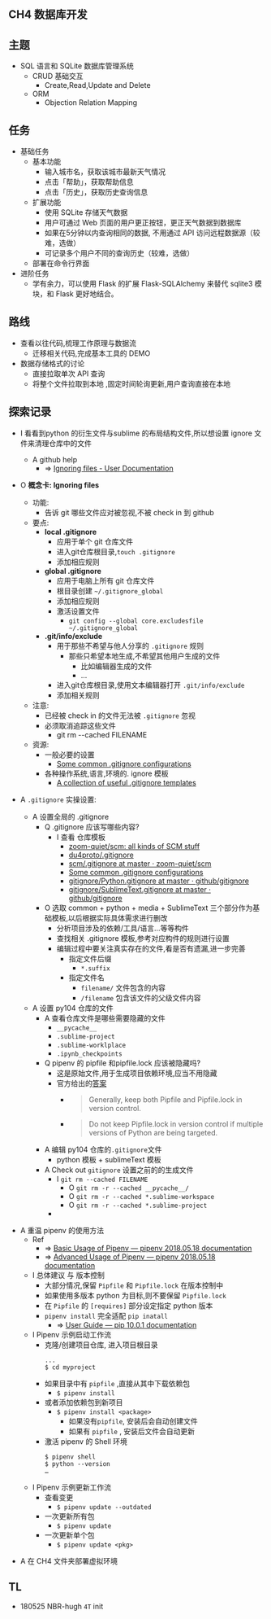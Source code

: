 ## CH4 数据库开发

## 主题

* SQL 语言和 SQLite 数据库管理系统
    * CRUD 基础交互
        * Create,Read,Update and Delete
    * ORM 
        * Objection Relation Mapping

## 任务

* 基础任务
    * 基本功能
        * 输入城市名，获取该城市最新天气情况
        * 点击「帮助」，获取帮助信息
        * 点击「历史」，获取历史查询信息
    * 扩展功能
        * 使用 SQLite 存储天气数据
        * 用户可通过 Web 页面的用户更正按钮，更正天气数据到数据库
        * 如果在5分钟以内查询相同的数据, 不用通过 API 访问远程数据源（较难，选做）
        * 可记录多个用户不同的查询历史（较难，选做）
    * 部署在命令行界面
* 进阶任务 
    * 学有余力，可以使用 Flask 的扩展 Flask-SQLAlchemy 来替代 sqlite3 模块，和 Flask 更好地结合。

## 路线

* 查看以往代码,梳理工作原理与数据流
    * 迁移相关代码,完成基本工具的 DEMO
* 数据存储格式的讨论
    * 直接拉取单次 API 查询
    * 将整个文件拉取到本地 ,固定时间轮询更新,用户查询直接在本地

## 探索记录

- I 看看到python 的衍生文件与sublime 的布局结构文件,所以想设置 ignore 文件来清理仓库中的文件
    + A github help
        * => [Ignoring files - User Documentation](https://help.github.com/articles/ignoring-files/)

- O **概念卡: Ignoring files**
    + 功能: 
        + 告诉 git 哪些文件应对被忽视,不被 check in 到 github
    + 要点:
        * **local .gitignore**
            - 应用于单个 git 仓库文件
            - 进入git仓库根目录,`touch .gitignore`
            - 添加相应规则
        - **global .gitignore**
            - 应用于电脑上所有 git 仓库文件
            - 根目录创建 `~/.gitignore_global`
            - 添加相应规则
            - 激活设置文件
                - `git config --global core.excludesfile ~/.gitignore_global`
        + **.git/info/exclude** 
            * 用于那些不希望与他人分享的 `.gitignore` 规则
                - 那些只希望本地生成,不希望其他用户生成的文件
                    + 比如编辑器生成的文件 
                    + ...
            * 进入git仓库根目录,使用文本编辑器打开 `.git/info/exclude`
            * 添加相关规则
    + 注意: 
        * 已经被 check in 的文件无法被 `.gitignore` 忽视
        * 必须取消追踪这些文件
            - git rm --cached FILENAME
    + 资源:
        * 一般必要的设置
            * [Some common .gitignore configurations](https://gist.github.com/octocat/9257657)
        + 各种操作系统,语言,环境的. ignore 模板
            * [A collection of useful .gitignore templates](https://github.com/github/gitignore)

- A `.gitignore` 实操设置:
    + A 设置全局的 .gitignore 
        + Q .gitignore  应该写哪些内容?
            + I 查看 仓库模板
                * [zoom-quiet/scm: all kinds of SCM stuff](https://github.com/zoom-quiet/scm)
                * [du4proto/.gitignore](https://github.com/DebugUself/du4proto/blob/DU_tools/.gitignore)
                * [scm/.gitignore at master · zoom-quiet/scm](https://github.com/zoom-quiet/scm/blob/master/.gitignore)
                * [Some common .gitignore configurations](https://gist.github.com/octocat/9257657)
                * [gitignore/Python.gitignore at master · github/gitignore](https://github.com/github/gitignore/blob/master/Python.gitignore)
                * [gitignore/SublimeText.gitignore at master · github/gitignore](https://github.com/github/gitignore/blob/master/Global/SublimeText.gitignore)
        - O 选取 common + python + media + SublimeText 三个部分作为基础模板,以后根据实际具体需求进行删改
            + 分析项目涉及的依赖/工具/语言...等等构件
            + 查找相关 .gitignore 模板,参考对应构件的规则进行设置
            + 编辑过程中要关注真实存在的文件,看是否有遗漏,进一步完善
                * 指定文件后缀
                    * `*.suffix`
                * 指定文件名
                    * `filename/` 文件包含的内容
                    *  `/filename` 包含该文件的父级文件内容
    * A 设置 py104 仓库的文件
        * A 查看仓库文件是哪些需要隐藏的文件
            - `__pycache__`
            - `.sublime-project`
            - `.sublime-worklplace`
            - `.ipynb_checkpoints`
        - Q  pipenv 的 pipfile 和pipfile.lock 应该被隐藏吗?
            + 这是原始文件,用于生成项目依赖环境,应当不用隐藏
            + 官方给出的[答案](https://docs.pipenv.org/basics/#general-recommendations-version-control)
                * > Generally, keep both Pipfile and Pipfile.lock in version control.
                * > Do not keep Pipfile.lock in version control if multiple versions of Python are being targeted.
        * A 编辑 py104 仓库的`.gitignore`文件
            *  python 模板 + sublimeText 模板
        + A Check out `gitignore` 设置之前的的生成文件 
            - I `git rm --cached FILENAME`
                -  O `git rm -r --cached __pycache__/`
                -  O `git rm -r --cached *.sublime-workspace`
                -  O `git rm -r --cached *.sublime-project`
            * 

+ A 重温 pipenv 的使用方法
    * Ref
        * => [Basic Usage of Pipenv — pipenv 2018.05.18 documentation](https://docs.pipenv.org/basics/)
        * => [Advanced Usage of Pipenv — pipenv 2018.05.18 documentation](https://docs.pipenv.org/advanced/)
    - I 总体建议 与 版本控制
        + 大部分情况,保留 `Pipfile` 和 `Pipfile.lock` 在版本控制中
        + 如果使用多版本 python 为目标,则不要保留 `Pipfile.lock`
        + 在 `Pipfile` 的 `[requires]` 部分设定指定 python 版本
        + `pipenv install` 完全适配 `pip inatall` 
            + => [User Guide — pip 10.0.1 documentation](https://pip.pypa.io/en/stable/user_guide/#installing-packages)
    * I Pipenv 示例启动工作流
        - 克隆/创建项目仓库, 进入项目根目录
            ```shell
            ...
            $ cd myproject
            ```
        - 如果目录中有 `pipfile` ,直接从其中下载依赖包
            - `$ pipenv install`
        * 或者添加依赖包到新项目
            - `$ pipenv install <package>`
                + 如果没有`pipfile`, 安装后会自动创建文件
                + 如果有 `pipfile` , 安装后文件会自动更新
        * 激活 pipenv 的 Shell 环境
            ```shell
            $ pipenv shell
            $ python --version
            …
            ```
    * I Pipenv 示例更新工作流
        - 查看变更
            - `$ pipenv update --outdated`
        * 一次更新所有包
            - `$ pipenv update`
        * 一次更新单个包
            - `$ pipenv update <pkg>`

* A 在 CH4 文件夹部署虚拟环境


##  TL

- 180525 NBR-hugh `4T` init
